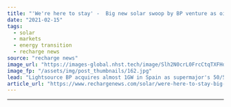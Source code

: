 ```yaml
---
title: "'We're here to stay' -  Big new solar swoop by BP venture as oil giant piles on capacity"
date: "2021-02-15"
tags: 
  - solar
  - markets
  - energy transition
  - recharge news
source: "recharge news"
image_url: "https://images-global.nhst.tech/image/Slh2N0crL0FrcCtqTXFHdThyRUdKZ2JBUEdCdmh4b1l5dlU4cDZKYmRxYz0=/nhst/binary/47fd61fef20dc68b3c88c321712d41c6"
image_fp: "/assets/img/post_thumbnails/162.jpg"
lead: "Lightsource BP acquires almost 1GW in Spain as supermajor's 50/50 JV adds to portfolio"
article_url: "https://www.rechargenews.com/solar/were-here-to-stay-big-new-solar-swoop-by-bp-venture-as-oil-giant-piles-on-capacity/2-1-962851"
---
```


---
